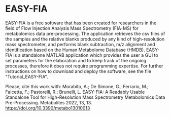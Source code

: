 # EASY-FIA
EASY-FIA is a free software that has been created for researchers in the field of Flow Injection Analysis Mass Spectrometry (FIA-MS) for metabolomics data pre-processing.
The application retrieves the csv files of the samples and the relative blanks produced by any kind of high-resolution mass spectrometer, and performs blank subtraction, m/z alignment and identification based on the Human Metabolome Database (HMDB). 
EASY-FIA is a standalone MATLAB application which provides the user a GUI to set parameters for the elaboration and to keep track of the ongoing processes, therefore it does not require programming expertise. 
For further instructions on how to download and deploy the software, see the file "Tutorial_EASY-FIA". 

Please, cite this work with: Morabito, A.; De Simone, G.; Ferrario, M.; Falcetta, F.; Pastorelli, R.; Brunelli, L. EASY-FIA: A Readably Usable Standalone Tool for High-Resolution Mass Spectrometry Metabolomics Data Pre-Processing. Metabolites 2022, 13, 13. https://doi.org/10.3390/metabo13010013
